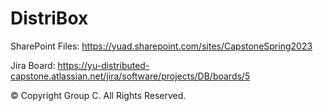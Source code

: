 # DistriBox

SharePoint Files:
https://yuad.sharepoint.com/sites/CapstoneSpring2023

Jira Board:
https://yu-distributed-capstone.atlassian.net/jira/software/projects/DB/boards/5

© Copyright Group C. All Rights Reserved.
